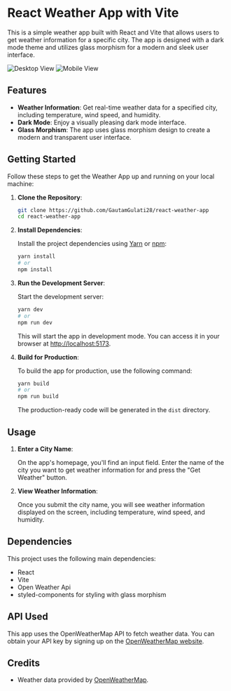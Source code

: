 # React Weather App with Vite

This is a simple weather app built with React and Vite that allows users to get weather information for a specific city. The app is designed with a dark mode theme and utilizes glass morphism for a modern and sleek user interface.

![Desktop View](https://github.com/GautamGulati28/react-weather-app/assets/101964337/96b9c6ea-52bf-4341-a52f-9c0fda177938)
![Mobile View](https://github.com/GautamGulati28/react-weather-app/assets/101964337/bc8fadcb-b1c2-4949-956a-974664010cf5)

## Features

- **Weather Information**: Get real-time weather data for a specified city, including temperature, wind speed, and humidity.
- **Dark Mode**: Enjoy a visually pleasing dark mode interface.
- **Glass Morphism**: The app uses glass morphism design to create a modern and transparent user interface.

## Getting Started

Follow these steps to get the Weather App up and running on your local machine:

1. **Clone the Repository**:

   ```bash
   git clone https://github.com/GautamGulati28/react-weather-app
   cd react-weather-app
   ```

2. **Install Dependencies**:

   Install the project dependencies using [Yarn](https://yarnpkg.com/) or [npm](https://www.npmjs.com/):

   ```bash
   yarn install
   # or
   npm install
   ```

4. **Run the Development Server**:

   Start the development server:

   ```bash
   yarn dev
   # or
   npm run dev
   ```

   This will start the app in development mode. You can access it in your browser at [http://localhost:5173](http://localhost:5173).

5. **Build for Production**:

   To build the app for production, use the following command:

   ```bash
   yarn build
   # or
   npm run build
   ```

   The production-ready code will be generated in the `dist` directory.

## Usage

1. **Enter a City Name**:

   On the app's homepage, you'll find an input field. Enter the name of the city you want to get weather information for and press the "Get Weather" button.

2. **View Weather Information**:

   Once you submit the city name, you will see weather information displayed on the screen, including temperature, wind speed, and humidity.


## Dependencies

This project uses the following main dependencies:

- React
- Vite
- Open Weather Api 
- styled-components for styling with glass morphism

## API Used

This app uses the OpenWeatherMap API to fetch weather data. You can obtain your API key by signing up on the [OpenWeatherMap website](https://openweathermap.org/api).

## Credits

- Weather data provided by [OpenWeatherMap](https://openweathermap.org/).
